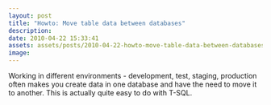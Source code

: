 ```yaml
---
layout: post
title: "Howto: Move table data between databases"
description:
date: 2010-04-22 15:33:41
assets: assets/posts/2010-04-22-howto-move-table-data-between-databases
image: 
---
```


Working in different environments - development, test, staging, production often makes you create data in one database and have the need to move it to another. This is actually quite easy to do with T-SQL.

<script src="https://gist.github.com/miklund/c19ee4bc70837a537b4e.js?file=MoveData.sql"></script>

